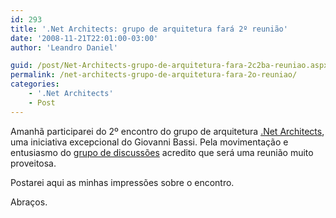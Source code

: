 ```yaml
---
id: 293
title: '.Net Architects: grupo de arquitetura fará 2º reunião'
date: '2008-11-21T22:01:00-03:00'
author: 'Leandro Daniel'

guid: /post/Net-Architects-grupo-de-arquitetura-fara-2c2ba-reuniao.aspx
permalink: /net-architects-grupo-de-arquitetura-fara-2o-reuniao/
categories:
    - '.Net Architects'
    - Post
---
```


Amanhã participarei do 2º encontro do grupo de arquitetura [.Net Architects](http://www.dotnetarchitects.net/), uma iniciativa excepcional do Giovanni Bassi. Pela movimentação e entusiasmo do [grupo de discussões](http://groups.google.com/group/dotnetarchitects?hl=pt-br) acredito que será uma reunião muito proveitosa.

Postarei aqui as minhas impressões sobre o encontro.

Abraços.